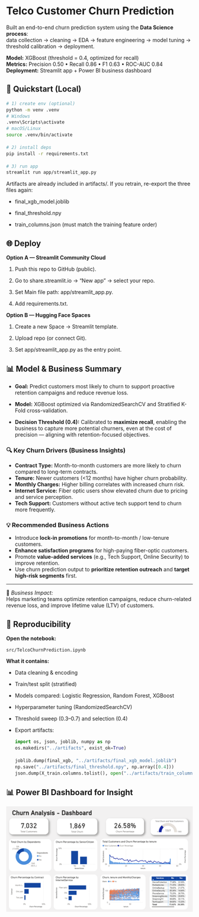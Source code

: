 # Telco Customer Churn Prediction

Built an end-to-end churn prediction system using the **Data Science process**:  
data collection → cleaning → EDA → feature engineering → model tuning → threshold calibration → deployment.

**Model:** XGBoost (threshold = 0.4, optimized for recall)  
**Metrics:** Precision 0.50 • Recall 0.86 • F1 0.63 • ROC-AUC 0.84  
**Deployment:** Streamlit app + Power BI business dashboard

## 🚀 Quickstart (Local)

```bash
# 1) create env (optional)
python -m venv .venv
# Windows
.venv\Scripts\activate
# macOS/Linux
source .venv/bin/activate

# 2) install deps
pip install -r requirements.txt

# 3) run app
streamlit run app/streamlit_app.py

```
Artifacts are already included in artifacts/.
If you retrain, re-export the three files again:

- final_xgb_model.joblib

- final_threshold.npy

- train_columns.json (must match the training feature order)

## 🌐 Deploy
**Option A — Streamlit Community Cloud** 

1. Push this repo to GitHub (public).

2. Go to share.streamlit.io → “New app” → select your repo.

3. Set Main file path: app/streamlit_app.py.

4. Add requirements.txt.

**Option B — Hugging Face Spaces**

1. Create a new Space → Streamlit template.

2. Upload repo (or connect Git).

3. Set app/streamlit_app.py as the entry point.

## 📊 Model & Business Summary

- **Goal:** Predict customers most likely to churn to support proactive retention campaigns and reduce revenue loss.

- **Model:** XGBoost optimized via RandomizedSearchCV and Stratified K-Fold cross-validation.

- **Decision Threshold (0.4):** Calibrated to **maximize recall**, enabling the business to capture more potential churners, even at the cost of precision — aligning with retention-focused objectives.

### 🔍 Key Churn Drivers (Business Insights)
- **Contract Type:** Month-to-month customers are more likely to churn compared to long-term contracts.  
- **Tenure:** Newer customers (<12 months) have higher churn probability.  
- **Monthly Charges:** Higher billing correlates with increased churn risk.  
- **Internet Service:** Fiber optic users show elevated churn due to pricing and service perception.  
- **Tech Support:** Customers without active tech support tend to churn more frequently.

### 💡 Recommended Business Actions
- Introduce **lock-in promotions** for month-to-month / low-tenure customers.  
- **Enhance satisfaction programs** for high-paying fiber-optic customers.  
- Promote **value-added services** (e.g., Tech Support, Online Security) to improve retention.  
- Use churn prediction output to **prioritize retention outreach** and **target high-risk segments** first.

---

🧠 *Business Impact:*  
Helps marketing teams optimize retention campaigns, reduce churn-related revenue loss, and improve lifetime value (LTV) of customers.


## 🧪 Reproducibility

**Open the notebook:**
```
src/TelcoChurnPrediction.ipynb
```
**What it contains:**

- Data cleaning & encoding

- Train/test split (stratified)

- Models compared: Logistic Regression, Random Forest, XGBoost

- Hyperparameter tuning (RandomizedSearchCV)

- Threshold sweep (0.3–0.7) and selection (0.4)

- Export artifacts:
    ```py
    import os, json, joblib, numpy as np
    os.makedirs("../artifacts", exist_ok=True)

    joblib.dump(final_xgb, "../artifacts/final_xgb_model.joblib")
    np.save("../artifacts/final_threshold.npy", np.array([0.4]))
    json.dump(X_train.columns.tolist(), open("../artifacts/train_columns.json","w"))
    ```
## 📊 Power BI Dashboard for Insight

<p align="center">
  <img src="image.png" alt="Power BI Dashboard" width="950">
</p>